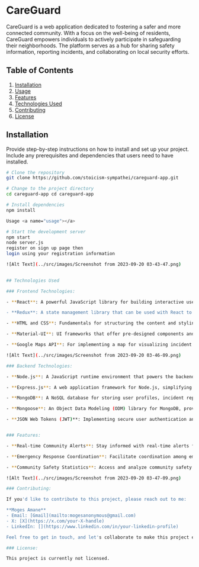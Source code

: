 # CareGuard

CareGuard is a web application dedicated to fostering a safer and more connected community. With a focus on the well-being of residents, CareGuard empowers individuals to actively participate in safeguarding their neighborhoods. The platform serves as a hub for sharing safety information, reporting incidents, and collaborating on local security efforts.

## Table of Contents

1. [Installation](#installation)
2. [Usage](#usage)
3. [Features](#features)
4. [Technologies Used](#technologies-used)
5. [Contributing](#contributing)
6. [License](#license)

## Installation <a name="installation"></a>

Provide step-by-step instructions on how to install and set up your project. Include any prerequisites and dependencies that users need to have installed.

```bash
# Clone the repository
git clone https://github.com/stoicism-sympathei/careguard-app.git

# Change to the project directory
cd careguard-app cd careguard-app

# Install dependencies
npm install

Usage <a name="usage"></a>

# Start the development server
npm start
node server.js
register on sign up page then
login using your registration information

![Alt Text](../src/images/Screenshot from 2023-09-20 03-43-47.png)
 

## Technologies Used 

### Frontend Technologies:

- **React**: A powerful JavaScript library for building interactive user interfaces. React's component-based architecture will help create a dynamic and responsive frontend.

- **Redux**: A state management library that can be used with React to handle the application's global state and data flow.

- **HTML and CSS**: Fundamentals for structuring the content and styling the UI of my web application.

- **Material-UI**: UI frameworks that offer pre-designed components and styles for faster development and consistent design.

- **Google Maps API**: For implementing a map for visualizing incident locations, these libraries can help integrate maps seamlessly into my frontend.

![Alt Text](../src/images/Screenshot from 2023-09-20 03-46-09.png)

### Backend Technologies:

- **Node.js**: A JavaScript runtime environment that powers the backend logic of this application using JavaScript.

- **Express.js**: A web application framework for Node.js, simplifying routing, middleware creation, and API handling.

- **MongoDB**: A NoSQL database for storing user profiles, incident reports, and other application data.

- **Mongoose**: An Object Data Modeling (ODM) library for MongoDB, providing structured database interaction.

- **JSON Web Tokens (JWT)**: Implementing secure user authentication and authorization.


### Features:

- **Real-time Community Alerts**: Stay informed with real-time alerts from your community to enhance safety.

- **Emergency Response Coordination**: Facilitate coordination among emergency responders and community members during incidents.

- **Community Safety Statistics**: Access and analyze community safety statistics for better decision-making.

![Alt Text](../src/images/Screenshot from 2023-09-20 03-47-09.png)

### Contributing:

If you'd like to contribute to this project, please reach out to me:

**Moges Amane**  
- Email: [Gmail](mailto:mogesanonymous@gmail.com)
- X: [X](https://x.com/your-X-handle)
- LinkedIn: [](https://www.linkedin.com/in/your-linkedin-profile)

Feel free to get in touch, and let's collaborate to make this project even better!

### License:

This project is currently not licensed.

